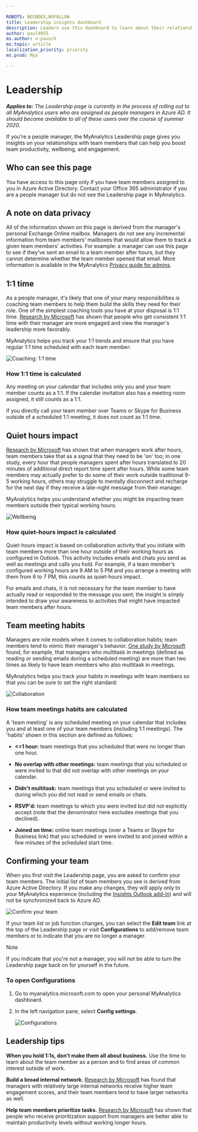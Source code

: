 ```yaml
---

ROBOTS: NOINDEX,NOFOLLOW
title: Leadership insights dashboard
description: Leaders use this dashboard to learn about their relationships with team members
author: paul9955
ms.author: v-pausch
ms.topic: article
localization_priority: priority 
ms.prod: Mya

---
```


# Leadership

_**Applies to:** The Leadership page is currently in the process of rolling out to all MyAnalytics users who are assigned as people managers in Azure AD. It should become available to all of these users over the course of summer 2020._

If you're a people manager, the MyAnalytics Leadership page gives you insights on your relationships with team members that can help you boost team productivity, wellbeing, and engagement. 

## Who can see this page 

You have access to this page only if you have team members assigned to you in Azure Active Directory. Contact your Office 365 administrator if you are a people manager but do not see the Leadership page in MyAnalytics. 

## A note on data privacy 

All of the information shown on this page is derived from the manager's personal Exchange Online mailbox. Managers do not see any incremental information from team members' mailboxes that would allow them to track a given team members' activities. For example: a manager can use this page to see if they've sent an email to a team member after hours, but they cannot determine whether the team member opened that email. More information is available in the MyAnalytics [Privacy guide for admins](../overview/privacy-guide.md#assistance-for-people-managers). 

## 1:1 time 

As a people manager, it's likely that one of your many responsibilities is coaching team members to help them build the skills they need for their role. One of the simplest coaching tools you have at your disposal is 1:1 time. [Research by Microsoft](https://insights.office.com/productivity/what-great-managers-do-daily/) has shown that people who get consistent 1:1 time with their manager are more engaged and view the manager's leadership more favorably. 

MyAnalytics helps you track your 1:1 trends and ensure that you have regular 1:1 time scheduled with each team member: 

![Coaching: 1:1 time](../../Images/mya/use/leadership-one-on-one.png)

### How 1:1 time is calculated 

Any meeting on your calendar that includes only you and your team member counts as a 1:1. If the calendar invitation also has a meeting room assigned, it still counts as a 1:1. 

If you directly call your team member over Teams or Skype for Business outside of a scheduled 1:1 meeting, it does not count as 1:1 time. 

## Quiet hours impact 

[Research by Microsoft](https://insights.office.com/productivity/multitask-meetings-team-will/) has shown that when managers work after hours, team members take that as a signal that they need to be 'on' too; in one study, every hour that people managers spent after hours translated to 20 minutes of additional direct report time spent after hours. While some team members may actually prefer to do some of their work outside traditional 9-5 working hours, others may struggle to mentally disconnect and recharge for the next day if they receive a late-night message from their manager. 

MyAnalytics helps you understand whether you might be impacting team members outside their typical working hours: 

![Wellbeing](../../Images/mya/use/leadership-quiet-hours.png)

### How quiet-hours impact is calculated 

Quiet-hours impact is based on collaboration activity that you initiate with team members more than one hour outside of their working hours as configured in Outlook. This activity includes emails and chats you send as well as meetings and calls you hold. For example, if a team member's configured working hours are 9 AM to 5 PM and you arrange a meeting with them from 6 to 7 PM, this counts as quiet-hours impact. 

For emails and chats, it is not necessary for the team member to have actually read or responded to the message you sent; the insight is simply intended to draw your awareness to activities that might have impacted team members after hours. 

## Team meeting habits 

Managers are role models when it comes to collaboration habits; team members tend to mimic their manager's behavior. [One study by Microsoft](https://insights.office.com/productivity/multitask-meetings-team-will/) found, for example, that managers who multitask in meetings (defined as reading or sending emails during a scheduled meeting) are more than two times as likely to have team members who also multitask in meetings. 

MyAnalytics helps you track your habits in meetings with team members so that you can be sure to set the right standard: 

![Collaboration](../../Images/mya/use/leadership-team-meetings.png)

### How team meetings habits are calculated 

A 'team meeting' is any scheduled meeting on your calendar that includes you and at least one of your team members (including 1:1 meetings). The 'habits' shown in this section are defined as follows: 

* **<=1 hour:** team meetings that you scheduled that were no longer than one hour. 

* **No overlap with other meetings:** team meetings that you scheduled or were invited to that did not overlap with other meetings on your calendar. 

* **Didn't multitask:** team meetings that you scheduled or were invited to during which you did not read or send emails or chats. 

* **RSVP'd:** team meetings to which you were invited but did not explicitly accept (note that the denominator here excludes meetings that you declined). 

* **Joined on time:** online team meetings (over a Teams or Skype for Business link) that you scheduled or were invited to and joined within a few minutes of the scheduled start time. 

## Confirming your team  

When you first visit the Leadership page, you are asked to confirm your team members. The initial list of team members you see is derived from Azure Active Directory. If you make any changes, they will apply only to your MyAnalytics experience (including the [Insights Outlook add-in](add-in.md)) and will not be synchronized back to Azure AD. 

![Confirm your team](../../Images/mya/use/leadership-confirm.png)

If your team list or job function changes, you can select the **Edit team** link at the top of the Leadership page or visit **Configurations** to add/remove team members or to indicate that you are no longer a manager.

> [!Note] 
> If you indicate that you're not a manager, you will not be able to turn the Leadership page back on for yourself in the future. 

### To open Configurations

1. Go to myanalytics.microsoft.com to open your personal MyAnalytics dashboard.

2. In the left navigation pane, select **Config settings**. 

   ![Configurations](../../Images/mya/use/leadership-config.png)

## Leadership tips 

**When you hold 1:1s, don’t make them all about business.** Use the time to learn about the team member as a person and to find areas of common interest outside of work. 

**Build a broad internal network.** [Research by Microsoft](https://insights.office.com/productivity/what-great-managers-do-daily/) has found that managers with relatively large internal networks receive higher team engagement scores, and their team members tend to have larger networks as well.

**Help team members prioritize tasks.** [Research by Microsoft](https://insights.office.com/workplace-analytics/the-new-manager-11-nurturing-employee-resiliency-during-disruption-and-change/) has shown that people who receive prioritization support from managers are better able to maintain productivity levels without working longer hours. 

<!-- For now, we cannot use these links, so keeping them safe here: 

**Focus on team members' strengths.** According to [Gallup](https://www.gallup.com/services/182138/state-american-manager.aspx), people who say their manager focuses on their strengths are 16 times more likely to report being engaged with their work. 

**Help team members prioritize tasks.** Research by [Microsoft](https://insights.office.com/workplace-analytics/the-new-manager-11-nurturing-employee-resiliency-during-disruption-and-change/) has shown that people who receive prioritization support from managers are better able to maintain productivity levels without working longer hours. 

 -->